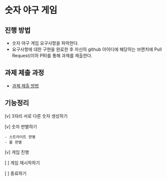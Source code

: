 # 숫자 야구 게임
## 진행 방법

* 숫자 야구 게임 요구사항을 파악한다.
* 요구사항에 대한 구현을 완료한 후 자신의 github 아이디에 해당하는 브랜치에 Pull Request(이하 PR)를 통해 과제를 제출한다.

## 과제 제출 과정
* [과제 제출 방법](https://github.com/next-step/nextstep-docs/tree/master/precourse)

## 기능정리

[v] 3자리 서로 다른 숫자 생성하기

[v] 숫자 판별하기

    - 스트라이트 판별
    - 볼 판별
[v] 게임 진행
    

[ ] 게임 재시작하기

[ ] 종료하기